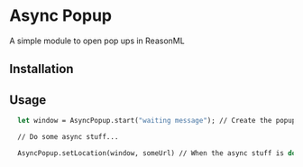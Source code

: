 # Async Popup 

A simple module to open pop ups in ReasonML

## Installation

## Usage
```ocaml
  let window = AsyncPopup.start("waiting message"); // Create the popup with a waiting message

  // Do some async stuff...

  AsyncPopup.setLocation(window, someUrl) // When the async stuff is done, set the new url for the window
```

